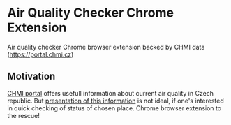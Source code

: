 # Air Quality Checker Chrome Extension
Air quality checker Chrome browser extension backed by CHMI data (https://portal.chmi.cz)

## Motivation
[CHMI portal](https://portal.chmi.cz) offers usefull information about current air quality in Czech republic. But [presentation of this information](https://portal.chmi.cz/files/portal/docs/uoco/web_generator/actual_hour_data_CZ.html) is not ideal, if one's interested in quick checking of status of chosen place. Chrome browser extension to the rescue!